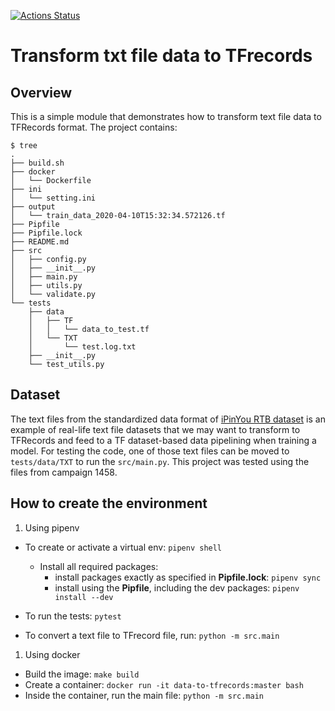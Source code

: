 [![Actions Status](https://github.com/rdolor/data_toTFrecords/workflows/Python%20application/badge.svg)](https://github.com/rdolor/data-to-tfrecords/actions)

# Transform txt file data to TFrecords

## Overview
This is a simple module that demonstrates how to transform text file data to TFRecords format.
The project contains:
```
$ tree
.
├── build.sh
├── docker
│   └── Dockerfile
├── ini
│   └── setting.ini
├── output
│   └── train_data_2020-04-10T15:32:34.572126.tf
├── Pipfile
├── Pipfile.lock
├── README.md
├── src
│   ├── config.py
│   ├── __init__.py
│   ├── main.py
│   ├── utils.py
│   └── validate.py
└── tests
    ├── data
    │   ├── TF
    │   │   └── data_to_test.tf
    │   └── TXT
    │       └── test.log.txt
    ├── __init__.py
    └── test_utils.py
```

## Dataset
The text files from the standardized data format of [iPinYou RTB dataset](https://github.com/wnzhang/make-ipinyou-data) is an example of real-life text file datasets that we may want to transform to TFRecords and feed to a TF dataset-based data pipelining when training a model. For testing the code, one of those text files can be moved to `tests/data/TXT` to run the `src/main.py`. This project was tested using the files from campaign 1458.

## How to create the environment

1. Using pipenv 

* To create or activate a virtual env: `pipenv shell`

    * Install all required packages:
        * install packages exactly as specified in **Pipfile.lock**: `pipenv sync`
        * install using the **Pipfile**, including the dev packages: `pipenv install --dev`

* To run the tests: `pytest`
* To convert a text file to TFrecord file, run: `python -m src.main`

1. Using docker

* Build the image: `make build`
* Create a container: `docker run -it data-to-tfrecords:master bash`
* Inside the container, run the main file: `python -m src.main`

